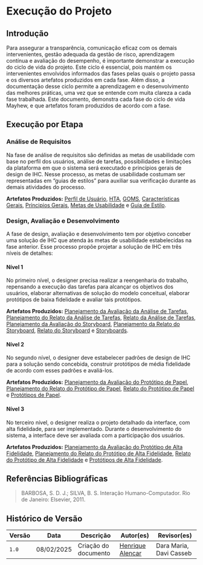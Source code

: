 # **Execução do Projeto**

## **Introdução**

Para assegurar a transparência, comunicação eficaz com os demais intervenientes, gestão adequada da gestão de risco, aprendizagem contínua e avaliação do desempenho, é importante demonstrar a execução do ciclo de vida do projeto. Este ciclo é essencial, pois mantém os intervenientes envolvidos informados das fases pelas quais o projeto passa e os diversos artefatos produzidos em cada fase. Além disso, a documentação desse ciclo permite a aprendizagem e o desenvolvimento das melhores práticas, uma vez que se entende com muita clareza a cada fase trabalhada. Este documento, demonstra cada fase do ciclo de vida Mayhew, e que artefatos foram produzidos de acordo com a fase.

## **Execução por Etapa**

### **Análise de Requisitos**

Na fase de análise de requisitos são definidas as metas de usabilidade com base no perfil dos usuários, análise de tarefas, possibilidades e limitações da plataforma em que o sistema será executado e princípios gerais de design de IHC. Nesse processo, as metas de usabilidade costumam ser representadas em “guias de estilos” para auxiliar sua verificação durante as demais atividades do processo.

**Artefatos Produzidos:** [Perfil de Usuário](../analise-requisitos/perfil-usuario.md), [HTA](../analise-requisitos/hta.md), [GOMS](../analise-requisitos/goms.md), [Características Gerais](../analise-requisitos/caracteristicas-gerais.md), [Príncipios Gerais](../analise-requisitos/principios-gerais.md), [Metas de Usabilidade](../analise-requisitos/metas-usabilidade.md) e [Guia de Estilo](../analise-requisitos/guia-estilo.md).

### **Design, Avaliação e Desenvolvimento**

A fase de design, avaliação e desenvolvimento tem por objetivo conceber uma solução de IHC que atenda às metas de usabilidade estabelecidas na fase anterior. Esse processo propõe projetar a solução de IHC em três níveis de detalhes:

#### **Nível 1**

No primeiro nível, o designer precisa realizar a reengenharia do trabalho, repensando a execução das tarefas para alcançar os objetivos dos usuários, elaborar alternativas de solução do modelo conceitual, elaborar protótipos de baixa fidelidade e avaliar tais protótipos.

**Artefatos Produzidos:** [Planejamento da Avaliação da Análise de Tarefas](../design-avaliação-desenvolvimento/planej-avaliacao-analise.md), [Planejamento do Relato da Análise de Tarefas](../design-avaliação-desenvolvimento/planej-relato-analise.md), [Relato da Análise de Tarefas](../design-avaliação-desenvolvimento/relato-analise.md), [Planejamento da Avaliação do Storyboard](../design-avaliação-desenvolvimento/planej-avaliacao-storyboard.md), [Planejamento da Relato do Storyboard](../design-avaliação-desenvolvimento/planej-relato-storyboard.md), [Relato do Storyboard](../design-avaliação-desenvolvimento/relato-storyboard.md) e [Storyboards](../design-avaliação-desenvolvimento/storyboards.md).

#### **Nível 2**

No segundo nível, o designer deve estabelecer padrões de design de IHC para a solução sendo concebida, construir protótipos de média fidelidade de acordo com esses padrões e avaliá-los.

**Artefatos Produzidos:** [Planejamento da Avaliação do Protótipo de Papel](../design-avaliação-desenvolvimento/planej-avaliacao-prototipo-papel.md), [Planejamento do Relato do Protótipo de Papel](../design-avaliação-desenvolvimento/planej-relato-prototipo-papel.md), [Relato do Protótipo de Papel](../design-avaliação-desenvolvimento/relato-prototipo-papel.md) e [Protótipos de Papel](../design-avaliação-desenvolvimento/prototipos-papel.md).

#### **Nível 3**

No terceiro nível, o designer realiza o projeto detalhado da interface, com alta fidelidade, para ser implementado. Durante o desenvolvimento do sistema, a interface deve ser avaliada com a participação dos usuários.

**Artefatos Produzidos:** [Planejamento da Avaliação do Protótipo de Alta Fidelidade](../design-avaliação-desenvolvimento/planej-avaliacao-prototipo-alta.md), [Planejamento do Relato do Protótipo de Alta Fidelidade](../design-avaliação-desenvolvimento/planej-relato-prototipo-alta.md), [Relato do Protótipo de Alta Fidelidade](../design-avaliação-desenvolvimento/relato-prototipo-alta.md) e [Protótipos de Alta Fidelidade](../design-avaliação-desenvolvimento/prototipos-alta.md).

## **Referências Bibliográficas**

>BARBOSA, S. D. J.; SILVA, B. S. Interação Humano-Computador. Rio de Janeiro: Elsevier, 2011.

## **Histórico de Versão**

| Versão | Data       | Descrição                             | Autor(es)                                       | Revisor(es)             |
| ------ | ---------- | ------------------------------------- | ----------------------------------------------- | ----------------------- |
| `1.0`  | 08/02/2025 | Criação do documento                  | [Henrique Alencar](https://github.com/henryqma) | Dara Maria, Davi Casseb |